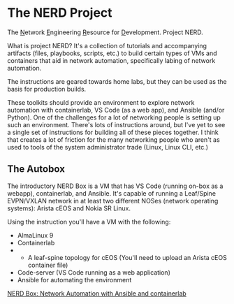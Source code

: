 # The NERD Project

The <ins>N</ins>etwork <ins>E</ins>ngineering <ins>R</ins>esource for <ins>D</ins>evelopment. Project NERD. 

What is project NERD? It's a collection of tutorials and accompanying artifacts (files, playbooks, scripts, etc.) to build certain types of VMs and containers that aid in network automation, specifically labing of network automation. 

The instructions are geared towards home labs, but they can be used as the basis for production builds. 

These toolkits should provide an environment to explore network automation with containerlab, VS Code (as a web app), and Ansible (and/or Python).  One of the challenges for a lot of networking people is setting up such an environment. There's lots of instructions around, but I've yet to see a single set of instructions for building all of these pieces together. I think that creates a lot of friction for the many networking people who aren't as used to tools of the system administrator trade (Linux, Linux CLI, etc.)

## The Autobox

The introductory NERD Box is a VM that has VS Code (running on-box as a webapp), containerlab, and Ansible. It's capable of running a Leaf/Spine EVPN/VXLAN network in at least two different NOSes (network operating systems): Arista cEOS and Nokia SR Linux. 

Using the instruction you'll have a VM with the following: 

* AlmaLinux 9
* Containerlab
* * A leaf-spine topology for cEOS (You'll need to upload an Arista cEOS container file)
* Code-server (VS Code running as a web application)
* Ansible for automating the environment

[NERD Box: Network Automation with Ansible and containerlab](Autobox)
